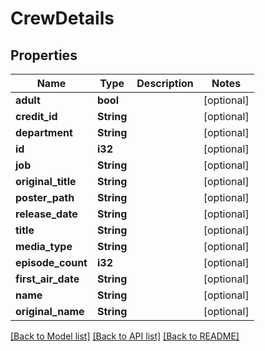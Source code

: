 # CrewDetails

## Properties

Name | Type | Description | Notes
------------ | ------------- | ------------- | -------------
**adult** | **bool** |  | [optional] 
**credit_id** | **String** |  | [optional] 
**department** | **String** |  | [optional] 
**id** | **i32** |  | [optional] 
**job** | **String** |  | [optional] 
**original_title** | **String** |  | [optional] 
**poster_path** | **String** |  | [optional] 
**release_date** | **String** |  | [optional] 
**title** | **String** |  | [optional] 
**media_type** | **String** |  | [optional] 
**episode_count** | **i32** |  | [optional] 
**first_air_date** | **String** |  | [optional] 
**name** | **String** |  | [optional] 
**original_name** | **String** |  | [optional] 

[[Back to Model list]](../README.md#documentation-for-models) [[Back to API list]](../README.md#documentation-for-api-endpoints) [[Back to README]](../README.md)


